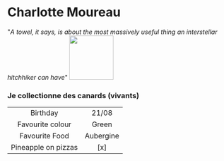 # Charlotte Moureau #
"*A towel, it says, is about the most massively useful thing an interstellar hitchhiker can have*"
<img src="https://github.com/CharlotteMoureau/markdown-challenge/blob/master/IMG_20200718_133317.jpg?raw=true" width="100"/>
### Je collectionne des canards (vivants) ###
|                     |               |
|:-------------------:|:-------------:|
| Birthday            | 21/08         |
| Favourite colour    | Green         |
| Favourite Food      | Aubergine     |
| Pineapple on pizzas |  [x]          |
